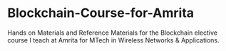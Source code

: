 # Blockchain-Course-for-Amrita
Hands on Materials and Reference Materials for the Blockchain elective course I teach at Amrita for MTech in Wireless Networks &amp; Applications.
